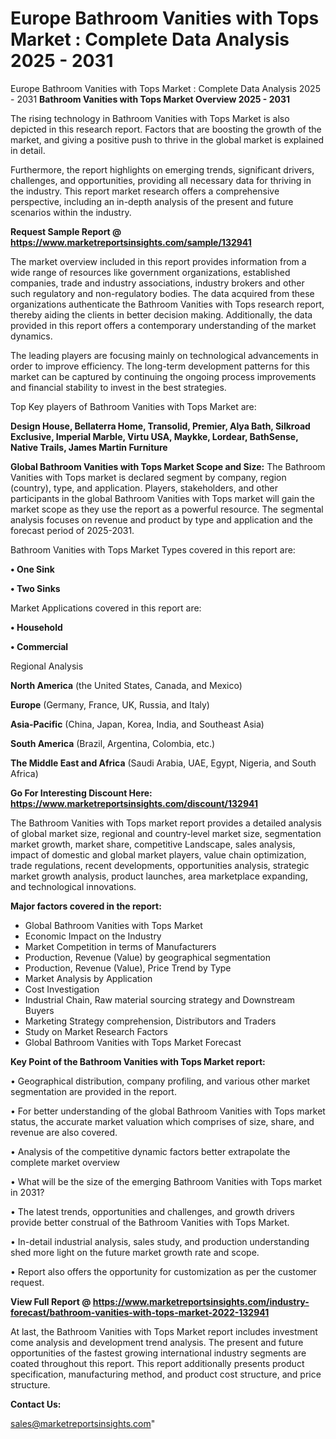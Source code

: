 # Europe Bathroom Vanities with Tops Market : Complete Data Analysis 2025 - 2031
Europe Bathroom Vanities with Tops Market : Complete Data Analysis 2025 - 2031
<Strong> Bathroom Vanities with Tops Market Overview 2025 - 2031</strong>

The rising technology in Bathroom Vanities with Tops Market is also depicted in this research report. Factors that are boosting the growth of the market, and giving a positive push to thrive in the global market is explained in detail.

Furthermore, the report highlights on emerging trends, significant drivers, challenges, and opportunities, providing all necessary data for thriving in the industry. This report market research offers a comprehensive perspective, including an in-depth analysis of the present and future scenarios within the industry.

<strong>Request Sample Report @ <a href=https://www.marketreportsinsights.com/sample/132941>https://www.marketreportsinsights.com/sample/132941</a></strong>

The market overview included in this report provides information from a wide range of resources like government organizations, established companies, trade and industry associations, industry brokers and other such regulatory and non-regulatory bodies. The data acquired from these organizations authenticate the Bathroom Vanities with Tops research report, thereby aiding the clients in better decision making. Additionally, the data provided in this report offers a contemporary understanding of the market dynamics.

The leading players are focusing mainly on technological advancements in order to improve efficiency. The long-term development patterns for this market can be captured by continuing the ongoing process improvements and financial stability to invest in the best strategies.

Top Key players of Bathroom Vanities with Tops Market are:

<strong>Design House, Bellaterra Home, Transolid, Premier, Alya Bath, Silkroad Exclusive, Imperial Marble, Virtu USA, Maykke, Lordear, BathSense, Native Trails, James Martin Furniture</strong>

<strong><b>Global Bathroom Vanities with Tops Market Scope and Size:</b></strong>
The Bathroom Vanities with Tops market is declared segment by company, region (country), type, and application. Players, stakeholders, and other participants in the global Bathroom Vanities with Tops market will gain the market scope as they use the report as a powerful resource. The segmental analysis focuses on revenue and product by type and application and the forecast period of 2025-2031.

Bathroom Vanities with Tops Market Types covered in this report are:

<strong>• One Sink

• Two Sinks</strong>

Market Applications covered in this report are:

<strong>• Household

• Commercial</strong> 

Regional Analysis

<strong>North America</strong> (the United States, Canada, and Mexico)

<strong>Europe</strong> (Germany, France, UK, Russia, and Italy)

<strong>Asia-Pacific</strong> (China, Japan, Korea, India, and Southeast Asia)

<strong>South America</strong> (Brazil, Argentina, Colombia, etc.)

<strong>The Middle East and Africa</strong> (Saudi Arabia, UAE, Egypt, Nigeria, and South Africa)

<strong>Go For Interesting Discount Here: <a href=https://www.marketreportsinsights.com/discount/132941>https://www.marketreportsinsights.com/discount/132941</a></strong>

The Bathroom Vanities with Tops market report provides a detailed analysis of global market size, regional and country-level market size, segmentation market growth, market share, competitive Landscape, sales analysis, impact of domestic and global market players, value chain optimization, trade regulations, recent developments, opportunities analysis, strategic market growth analysis, product launches, area marketplace expanding, and technological innovations.

<strong><b>Major factors covered in the report:</b></strong>
<ul>
  <li>Global Bathroom Vanities with Tops Market </li>
  <li>Economic Impact on the Industry</li>
  <li>Market Competition in terms of Manufacturers</li>
  <li>Production, Revenue (Value) by geographical segmentation</li>
  <li>Production, Revenue (Value), Price Trend by Type</li>
  <li>Market Analysis by Application</li>
  <li>Cost Investigation</li>
  <li>Industrial Chain, Raw material sourcing strategy and Downstream Buyers</li>
  <li>Marketing Strategy comprehension, Distributors and Traders</li>
  <li>Study on Market Research Factors</li>
  <li>Global Bathroom Vanities with Tops Market Forecast</li>
</ul>

<strong><b>Key Point of the Bathroom Vanities with Tops Market report:</b></strong>

• Geographical distribution, company profiling, and various other market segmentation are provided in the report.

• For better understanding of the global Bathroom Vanities with Tops market status, the accurate market valuation which comprises of size, share, and revenue are also covered.

• Analysis of the competitive dynamic factors better extrapolate the complete market overview

• What will be the size of the emerging Bathroom Vanities with Tops market in 2031?

• The latest trends, opportunities and challenges, and growth drivers provide better construal of the Bathroom Vanities with Tops Market.

• In-detail industrial analysis, sales study, and production understanding shed more light on the future market growth rate and scope.

• Report also offers the opportunity for customization as per the customer request.

<strong><b>View Full Report @ <a href=https://www.marketreportsinsights.com/industry-forecast/bathroom-vanities-with-tops-market-2022-132941>https://www.marketreportsinsights.com/industry-forecast/bathroom-vanities-with-tops-market-2022-132941</a></b></strong>


At last, the Bathroom Vanities with Tops Market report includes investment come analysis and development trend analysis. The present and future opportunities of the fastest growing international industry segments are coated throughout this report. This report additionally presents product specification, manufacturing method, and product cost structure, and price structure.

<strong>Contact Us:</strong>

sales@marketreportsinsights.com"
